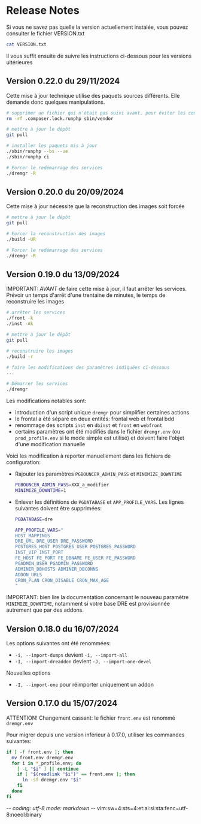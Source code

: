 # Release Notes

Si vous ne savez pas quelle la version actuellement instalée, vous pouvez
consulter le fichier VERSION.txt
~~~sh
cat VERSION.txt
~~~

Il vous suffit ensuite de suivre les instructions ci-dessous pour les versions ultérieures

## Version 0.22.0 du 29/11/2024

Cette mise à jour technique utilise des paquets sources différents. Elle demande
donc quelques manipulations.
~~~sh
# supprimer un fichier qui n'était pas suivi avant, pour éviter les conflits
rm -rf .composer.lock.runphp sbin/vendor

# mettre à jour le dépôt
git pull

# installer les paquets mis à jour
./sbin/runphp --bs --ue
./sbin/runphp ci

# Forcer le redémarrage des services
./dremgr -R
~~~

## Version 0.20.0 du 20/09/2024

Cette mise à jour nécessite que la reconstruction des images soit forcée
~~~sh
# mettre à jour le dépôt
git pull

# Forcer la reconstruction des images
./build -UR

# Forcer le redémarrage des services
./dremgr -R
~~~

## Version 0.19.0 du 13/09/2024

IMPORTANT: *AVANT* de faire cette mise à jour, il faut arrêter les services.
Prévoir un temps d'arrêt d'une trentaine de minutes, le temps de reconstruire
les images
~~~sh
# arrêter les services
./front -k
./inst -Ak

# mettre à jour le dépôt
git pull

# reconstruire les images
./build -r

# faire les modifications des paramètres indiquées ci-dessous
...

# Démarrer les services
./dremgr
~~~

Les modifications notables sont:
* introduction d'un script unique `dremgr` pour simplifier certaines actions
* le frontal a été séparé en deux entités: frontal web et frontal bdd
* renommage des scripts `inst` en `dbinst` et `front` en `webfront`
* certains paramètres ont été modifiés dans le fichier `dremgr.env` (ou
  `prod_profile.env` si le mode simple est utilisé) et doivent faire l'objet
  d'une modification manuelle

Voici les modification à reporter manuellement dans les fichiers de
configuration:

* Rajouter les paramètres `PGBOUNCER_ADMIN_PASS` et `MINIMIZE_DOWNTIME`
  ~~~sh
  PGBOUNCER_ADMIN_PASS=XXX_a_modifier
  MINIMIZE_DOWNTIME=1
  ~~~
* Enlever les définitions de `PGDATABASE` et `APP_PROFILE_VARS`. Les lignes
  suivantes doivent être supprimées:
  ~~~sh
  PGDATABASE=dre

  APP_PROFILE_VARS="
  HOST_MAPPINGS
  DRE_URL DRE_USER DRE_PASSWORD
  POSTGRES_HOST POSTGRES_USER POSTGRES_PASSWORD
  INST_VIP INST_PORT
  FE_HOST FE_PORT FE_DBNAME FE_USER FE_PASSWORD
  PGADMIN_USER PGADMIN_PASSWORD
  ADMINER_DBHOSTS ADMINER_DBCONNS
  ADDON_URLS
  CRON_PLAN CRON_DISABLE CRON_MAX_AGE
  "
  ~~~

IMPORTANT: bien lire la documentation concernant le nouveau paramètre
`MINIMIZE_DOWNTIME`, notamment si votre base DRE est provisionnée autrement que
par des addons.

## Version 0.18.0 du 16/07/2024

Les options suivantes ont été renommées:
* `-i, --import-dumps` devient `-i, --import-all`
* `-I, --import-dreaddon` devient `-J, --import-one-devel`

Nouvelles options
* `-I, --import-one` pour réimporter uniquement un addon

## Version 0.17.0 du 15/07/2024

ATTENTION! Changement cassant: le fichier `front.env` est renommé `dremgr.env`

Pour migrer depuis une version inférieur à 0.17.0, utiliser les commandes
suivantes:
~~~sh
if [ -f front.env ]; then
  mv front.env dremgr.env
  for i in *_profile.env; do
    [ -L "$i" ] || continue
    if [ "$(readlink "$i")" == front.env ]; then
      ln -sf dremgr.env "$i"
    fi
  done
fi
~~~

-*- coding: utf-8 mode: markdown -*- vim:sw=4:sts=4:et:ai:si:sta:fenc=utf-8:noeol:binary